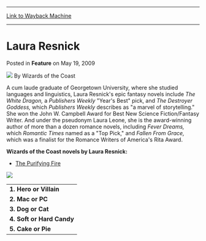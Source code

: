 
---
[Link to Wayback Machine](https://web.archive.org/web/20210502012903/https://magic.wizards.com/en/articles/archive/laura-resnick-2009-05-19)

[_metadata_:author]:- "Wizards of the Coast"
[_metadata_:description]:- "A cum laude graduate of Georgetown University, where she studied languages and linguistics, Laura Resnick's epic fantasy novels include The White Dragon, a Publishers Weekly `Year's Best` pick, and The Destroyer Goddess, which Publishers Weekly describes as `a marvel of storytelling.` She won the John W. Campbell Award for Best New Science Fiction/Fantasy Writer."
[_metadata_:generator]:- "Drupal 7 (http://drupal.org)"
[_metadata_:node]:- "638551"
[_metadata_:publish_date]:- "2009-05-19"
[_metadata_:source]:- "div-main-content"
[_metadata_:title]:- "Laura Resnick"
[_metadata_:wayback_capture_timestamp]:- "2021-05-02 01:29:03"
[_metadata_:wayback_raw_url]:- "https://web.archive.org/web/20210502012903id_/https://magic.wizards.com/en/articles/archive/laura-resnick-2009-05-19"
[_metadata_:wayback_url]:- "https://magic.wizards.com/en/articles/archive/laura-resnick-2009-05-19"
---


Laura Resnick
=============



 Posted in **Feature**
 on May 19, 2009 






![](https://media.magic.wizards.com/styles/auth_small/public/images/person/wizards_author.jpg)
By Wizards of the Coast












A cum laude graduate of Georgetown University, where she studied languages and linguistics, Laura Resnick's epic fantasy novels include *The White Dragon,* a *Publishers Weekly* "Year's Best" pick, and *The Destroyer Goddess,* which *Publishers Weekly* describes as "a marvel of storytelling." She won the John W. Campbell Award for Best New Science Fiction/Fantasy Writer. And under the pseudonym Laura Leone, she is the award-winning author of more than a dozen romance novels, including *Fever Dreams,* which *Romantic Times* named as a "Top Pick," and *Fallen From Grace,* which was a finalist for the Romance Writers of America's Rita Award.


**Wizards of the Coast novels by Laura Resnick:**


  
* [The Purifying Fire](http://archive.wizards.com/Magic/Novels/Product.aspx?x=mtg/novels/product/thepurifyingfire)

![](https://media.magic.wizards.com/image_legacy_migration/mtg/images/novels/author_top5.gif)



|  |
| --- |
| **1. Hero or Villain** | I like a heroic villain and a villanous hero. |
| **2. Mac or PC** | Mac. But I'm not obnoxious about it. |
| **3. Dog or Cat** | Both. I was raised at a kennel and am equally skilled at cleaning up after either species. |
| **4. Soft or Hard Candy** | Neither. I don't like candy. |
| **5. Cake or Pie** | Cake. Especially the kind that are so fancy they're hard to eat. |


 






